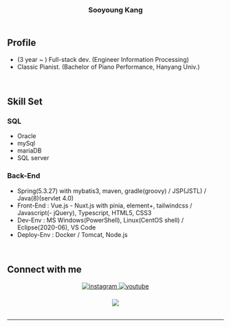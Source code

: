 ### <br/><div align="center">Sooyoung Kang</div>
## <br/>Profile
- (3 year ~ ) Full-stack dev. (Engineer Information Processing)
- Classic Pianist. (Bachelor of Piano Performance, Hanyang Univ.)
<br/>

## Skill Set  
### SQL
- Oracle
- mySql
- mariaDB
- SQL server
### Back-End
- Spring(5.3.27) with mybatis3, maven, gradle(groovy) / JSP(JSTL) / Java(8)(servlet 4.0)
- Front-End  : Vue.js - Nuxt.js with pinia, element+, tailwindcss / Javascript(- jQuery), Typescript, HTML5, CSS3
- Dev-Env    : MS Windows(PowerShell), Linux(CentOS shell) / Eclipse(2020-06), VS Code
- Deploy-Env : Docker / Tomcat, Node.js
<br/>

## Connect with me  
<div align="center">
<a href="https://instagram.com/slpydg" target="_blank">
<img src=https://img.shields.io/badge/instagram-%23000000.svg?&style=for-the-badge&logo=instagram&logoColor=white alt=instagram style="margin-bottom: 5px;" />
</a>
<a href="https://www.youtube.com/homeStayingPiano" target="_blank">
<img src=https://img.shields.io/badge/youtube-%23EE4831.svg?&style=for-the-badge&logo=youtube&logoColor=white alt=youtube style="margin-bottom: 5px;" />
</a>
</div>
<br/>  

<div align="center">
<img src="https://komarev.com/ghpvc/?username=sykang0223&&style=flat-square" align="center" />
</div>  
  

<br/> 

----
